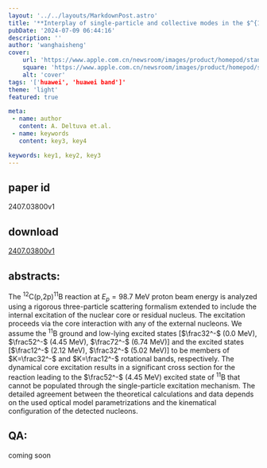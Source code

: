 ```yaml
---
layout: '../../layouts/MarkdownPost.astro'
title: '**Interplay of single-particle and collective modes in the $^{12}$C(p,2p) reaction near 100 MeV**'
pubDate: '2024-07-09 06:44:16'
description: ''
author: 'wanghaisheng'
cover:
    url: 'https://www.apple.com.cn/newsroom/images/product/homepod/standard/Apple-HomePod-hero-230118_big.jpg.large_2x.jpg'
    square: 'https://www.apple.com.cn/newsroom/images/product/homepod/standard/Apple-HomePod-hero-230118_big.jpg.large_2x.jpg'
    alt: 'cover'
tags: '['huawei', 'huawei band']' 
theme: 'light'
featured: true

meta:
 - name: author
   content: A. Deltuva et.al.
 - name: keywords
   content: key3, key4

keywords: key1, key2, key3
---
```


## paper id
2407.03800v1
## download
[2407.03800v1](http://arxiv.org/abs/2407.03800v1)
## abstracts:
The $^{12}$C(p,2p)$^{11}$B reaction at $E_p =98.7$ MeV proton beam energy is analyzed using a rigorous three-particle scattering formalism extended to include the internal excitation of the nuclear core or residual nucleus. The excitation proceeds via the core interaction with any of the external nucleons. We assume the $^{11}$B ground and low-lying excited states [$\frac32^-$ (0.0 MeV), $\frac52^-$ (4.45 MeV), $\frac72^-$ (6.74 MeV)] and the excited states [$\frac12^-$ (2.12 MeV), $\frac32^-$ (5.02 MeV)] to be members of $K=\frac32^-$ and $K=\frac12^-$ rotational bands, respectively. The dynamical core excitation results in a significant cross section for the reaction leading to the $\frac52^-$ (4.45 MeV) excited state of $^{11}$B that cannot be populated through the single-particle excitation mechanism. The detailed agreement between the theoretical calculations and data depends on the used optical model parametrizations and the kinematical configuration of the detected nucleons.
## QA:
coming soon
